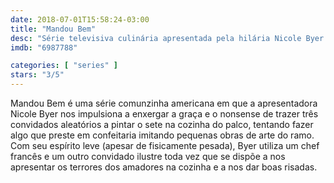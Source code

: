 ```yaml
---
date: 2018-07-01T15:58:24-03:00
title: "Mandou Bem"
desc: "Série televisiva culinária apresentada pela hilária Nicole Byer."
imdb: "6987788"

categories: [ "series" ]
stars: "3/5"
---
```

Mandou Bem é uma série comunzinha americana em que a apresentadora Nicole Byer nos impulsiona a enxergar a graça e o nonsense de trazer três convidados aleatórios a pintar o sete na cozinha do palco, tentando fazer algo que preste em confeitaria imitando pequenas obras de arte do ramo. Com seu espírito leve (apesar de fisicamente pesada), Byer utiliza um chef francês e um outro convidado ilustre toda vez que se dispõe a nos apresentar os terrores dos amadores na cozinha e a nos dar boas risadas.
